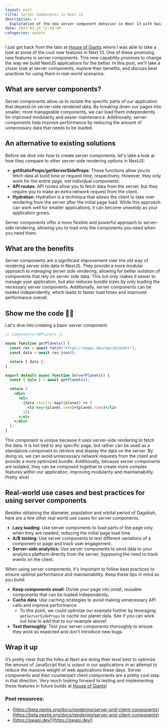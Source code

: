```yaml
---
layout: post
title: Server Components in Next 13
description: >
  Exploration of the new server component behavior in Next 13 with basic example.
date: 2023-03-29 12:44:00
categories: update
---
```


I just got back from the labs at [House of Giants](https://houseofgiants.com) where I was able to take a look at some of the cool new features in Next 13. One of these promising new features is server components. This new capability promises to change the way we build NextJS applications for the better. In this post, we'll take a closer look at server components, explore their benefits, and discuss best practices for using them in real-world scenarios.

## What are server components?

Server components allow us to isolate the specific parts of our application that depend on server-side rendered data. By breaking down our pages into smaller, more manageable components, we can load them independently for improved modularity and easier maintenance. Additionally, server components help improve performance by reducing the amount of unnecessary data that needs to be loaded.

## An alternative to existing solutions

Before we dive into how to create server components, let's take a look at how they compare to other server-side rendering options in NextJS:

- **getStaticProps/getServerSideProps**: These functions allow you to fetch data at build time or request time, respectively. However, they only work for the entire page, not individual components.
- **API routes**: API routes allow you to fetch data from the server, but they require you to make an extra network request from the client.
- **Hydration**: Hydration is a technique that allows the client to take over rendering from the server after the initial page load. While this approach can work well for smaller applications, it can become unwieldy as your application grows.

Server components offer a more flexible and powerful approach to server-side rendering, allowing you to load only the components you need when you need them.

## What are the benefits

Server components are a significant improvement over the old way of rendering server side data in NextJS. They provide a more modular approach to managing server side rendering, allowing for better isolation of components that rely on server side data. This not only makes it easier to manage your application, but also reduces bundle sizes by only loading the necessary server components. Additionally, server components can be loaded independently, which leads to faster load times and improved performance overall.

## Show me the code 👨‍💻

Let's dive into creating a basic server component:

```jsx
// components/SWPlanets.js

async function getPlanets() {
  const res = await fetch("https://swapi.dev/api/planets");
  const data = await res.json();

  return { data };
}

export default async function ServerPlanets() {
  const { data } = await getPlanets();

  return (
    <div>
      <ul>
        {data.results.map((planet) => (
          <li key={planet.name}>{planet.name}</li>
        ))}
      </ul>
    </div>
  );
}
```

This component is unique because it uses server-side rendering to fetch the data. It is not tied to any specific page, but rather can be used as a standalone component to retrieve and display the data on the server. By doing so, we can avoid unnecessary network requests from the client and provide a more optimized bundle. Additionally, because server components are isolated, they can be composed together to create more complex features within our application, improving modularity and maintainability. Pretty slick!

## **Real-world use cases and best practices for using server components**

Besides obtaining the diameter, population and orbital period of Dagobah, here are a few other real world use cases for server components.

- **Lazy loading**: Use server components to load parts of the page only when they are needed, reducing the initial page load time.
- **A/B testing**: Use server components to test different variations of a component or page and track user engagement.
- **Server-side analytics**: Use server components to send data to your analytics platform directly from the server, bypassing the need to track events on the client.

When using server components, it's important to follow best practices to ensure optimal performance and maintainability. Keep these tips in mind as you build:

- **Keep components small**: Divide your page into small, reusable components that can be loaded independently.
- **Cache data**: Use caching strategies to avoid making unnecessary API calls and improve performance.
  - To this point, we could optimize our example further by leveraging `getServerSideProps` to cache our planet data. See if you can work out how to add that to our example above!
- **Test thoroughly**: Test your server components thoroughly to ensure they work as expected and don't introduce new bugs.

## Wrap it up

It’s pretty clear that the folks at Next are doing their level best to optimize the amount of JavaScript that is output in our applications in an attempt to reduce the massive weight of web applications these days. Server components and their counterpart client components are a pretty cool step in that direction. Very much looking forward to testing and implementing these features in future builds at [House of Giants](https://houseofgiants.com)!

### Post resources:

- [https://beta.nextjs.org/docs/rendering/server-and-client-components](https://beta.nextjs.org/docs/rendering/server-and-client-components)
- [https://swapi.dev/](https://swapi.dev/)
